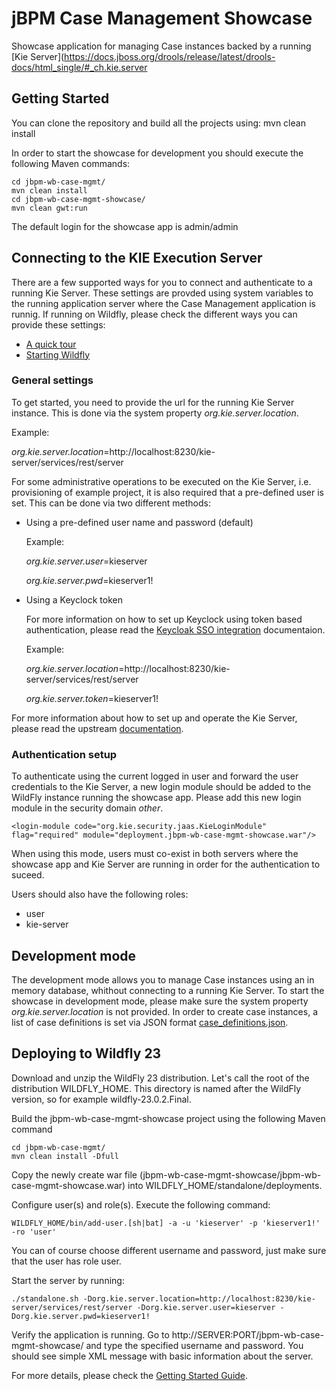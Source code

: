 # jBPM Case Management Showcase

Showcase application for managing Case instances backed by a running [Kie Server](https://docs.jboss.org/drools/release/latest/drools-docs/html_single/#_ch.kie.server

## Getting Started

You can clone the repository and build all the projects using: mvn clean install

In order to start the showcase for development you should execute the following Maven commands:
```
cd jbpm-wb-case-mgmt/
mvn clean install
cd jbpm-wb-case-mgmt-showcase/
mvn clean gwt:run
```
The default login for the showcase app is admin/admin

## Connecting to the KIE Execution Server

There are a few supported ways for you to connect and authenticate to a running Kie Server.
These settings are provded using system variables to the running application server where the Case Management application is runnig.
If running on Wildfly, please check the different ways you can provide these settings:
- [A quick tour](https://docs.wildfly.org/23/Getting_Started_Guide.html#wildfly---a-quick-tour)
- [Starting Wildfly](https://docs.wildfly.org/23/Getting_Started_Guide.html#starting-wildfly-23)

### General settings

To get started, you need to provide the url for the running Kie Server instance. This is done via the system property *org.kie.server.location*.

  Example:

  *org.kie.server.location*=http://localhost:8230/kie-server/services/rest/server

For some administrative operations to be executed on the Kie Server, i.e. provisioning of example project, it is also required that a pre-defined user is set.
This can be done via two different methods:

- Using a pre-defined user name and password (default)

    Example:

    *org.kie.server.user*=kieserver

    *org.kie.server.pwd*=kieserver1!

- Using a Keyclock token

    For more information on how to set up Keyclock using token based authentication, please read the [Keycloak SSO integration](https://docs.jboss.org/drools/release/6.5.0.Final/drools-docs/html_single/index.html#kie.KeycloakSSOIntegration) documentaion.

    Example:

    *org.kie.server.location*=http://localhost:8230/kie-server/services/rest/server

    *org.kie.server.token*=kieserver1!

For more information about how to set up and operate the Kie Server, please read the upstream [documentation](https://docs.jboss.org/drools/release/latest/drools-docs/html_single/#_ch.kie.server).

### Authentication setup

To authenticate using the current logged in user and forward the user credentials to the Kie Server, a new login module should be added to the WildFly instance running the showcase app.
  Please add this new login module in the security domain *other*.
  ```
  <login-module code="org.kie.security.jaas.KieLoginModule" flag="required" module="deployment.jbpm-wb-case-mgmt-showcase.war"/>
  ```
  When using this mode, users must co-exist in both servers where the showcase app and Kie Server are running in order for the authentication to suceed.

  Users should also have the following roles:
  - user
  - kie-server

## Development mode

The development mode allows you to manage Case instances using an in memory database, whithout connecting to a running Kie Server.
To start the showcase in development mode, please make sure the system property *org.kie.server.location* is not provided.
In order to create case instances, a list of case definitions is set via JSON format [case_definitions.json](./src/main/resources/case_definitions.json).

## Deploying to Wildfly 23

Download and unzip the WildFly 23 distribution. Let's call the root of the distribution WILDFLY_HOME. This directory is named after the WildFly version, so for example wildfly-23.0.2.Final.

Build the jbpm-wb-case-mgmt-showcase project using the following Maven command
```
cd jbpm-wb-case-mgmt/
mvn clean install -Dfull
```
Copy the newly create war file (jbpm-wb-case-mgmt-showcase/jbpm-wb-case-mgmt-showcase.war) into WILDFLY_HOME/standalone/deployments.

Configure user(s) and role(s). Execute the following command:
```
WILDFLY_HOME/bin/add-user.[sh|bat] -a -u 'kieserver' -p 'kieserver1!' -ro 'user'
```
You can of course choose different username and password, just make sure that the user has role user.

Start the server by running:
```
./standalone.sh -Dorg.kie.server.location=http://localhost:8230/kie-server/services/rest/server -Dorg.kie.server.user=kieserver -Dorg.kie.server.pwd=kieserver1!
```

Verify the application is running. Go to http://SERVER:PORT/jbpm-wb-case-mgmt-showcase/ and type the specified username and password. You should see simple XML message with basic information about the server.

For more details, please check the [Getting Started Guide](https://docs.wildfly.org/23/Getting+Started+Guide).